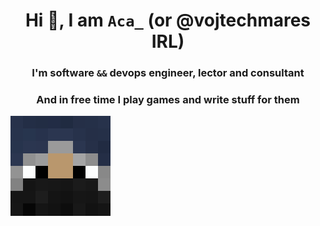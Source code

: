 <p align="center">
  <h1 align="center"> Hi 👋, I am <code>Aca_</code> (or @vojtechmares IRL)</h1>
  <h3 align="center">I'm software <code>&&</code> devops engineer, lector and consultant</h3>
  <h3 align="center">And in free time I play games and write stuff for them</h3>
  <img src="https://raw.githubusercontent.com/acaslab/.github/main/assets/Aca_.png" />
</p>